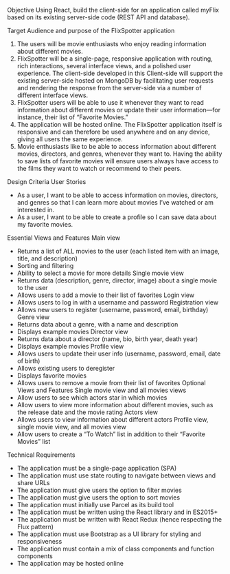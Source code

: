Objective
Using React, build the client-side for an application called myFlix based on its existing
server-side code (REST API and database).

Target Audience and purpose of the FlixSpotter application
1. The users will be movie enthusiasts who enjoy
  reading information about different movies.
2. FlixSpotter will be a single-page, responsive application with routing, rich interactions, several
  interface views, and a polished user experience. The client-side developed in this
  Client-side will support the existing server-side hosted on MongoDB by facilitating user
  requests and rendering the response from the server-side via a number of different
  interface views.
3. FlixSpotter users will be able to use it whenever they want to read information about
  different movies or update their user information—for instance, their list of “Favorite
  Movies.”
4. The application will be hosted online. The FlixSpotter application itself is responsive
  and can therefore be used anywhere and on any device, giving all users the same
  experience.
5. Movie enthusiasts like to be able to access information about different movies,
  directors, and genres, whenever they want to. Having the ability to save lists of favorite
  movies will ensure users always have access to the films they want to watch or
  recommend to their peers.

Design Criteria
User Stories
* As a user, I want to be able to access information on movies, directors, and genres so
  that I can learn more about movies I’ve watched or am interested in.
* As a user, I want to be able to create a profile so I can save data about my favorite
  movies.

Essential Views and Features
Main view
* Returns a list of ALL movies to the user (each listed item with an image, title, and
  description)
* Sorting and filtering
* Ability to select a movie for more details
Single movie view
* Returns data (description, genre, director, image) about a single movie to the user
* Allows users to add a movie to their list of favorites
Login view
* Allows users to log in with a username and password
Registration view
* Allows new users to register (username, password, email, birthday)
Genre view
* Returns data about a genre, with a name and description
* Displays example movies
Director view
* Returns data about a director (name, bio, birth year, death year)
* Displays example movies
Profile view
* Allows users to update their user info (username, password, email, date of birth)
* Allows existing users to deregister
* Displays favorite movies
* Allows users to remove a movie from their list of favorites
Optional Views and Features
Single movie view and all movies views
* Allow users to see which actors star in which movies
* Allow users to view more information about different movies, such as the release date
  and the movie rating
Actors view
* Allows users to view information about different actors
Profile view, single movie view, and all movies view
* Allow users to create a “To Watch” list in addition to their “Favorite Movies” list

Technical Requirements
* The application must be a single-page application (SPA)
* The application must use state routing to navigate between views and share URLs
* The application must give users the option to filter movies
* The application must give users the option to sort movies
* The application must initially use Parcel as its build tool
* The application must be written using the React library and in ES2015+
* The application must be written with React Redux (hence respecting the Flux pattern)
* The application must use Bootstrap as a UI library for styling and responsiveness
* The application must contain a mix of class components and function components
* The application may be hosted online
